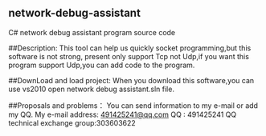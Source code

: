 ## network-debug-assistant
C# network debug assistant program source code

##Description:
This tool can help us quickly socket programming,but this software is not strong,
present only support Tcp not Udp,if you want this program support Udp,you can add 
code to the program.

##DownLoad and load project:
When you download this software,you can use vs2010 open network debug assistant.sln file.

##Proposals and problems：
You can send information to my e-mail or add my QQ.
My e-mail address: 491425241@qq.com
QQ : 491425241
QQ technical exchange group:303603622
